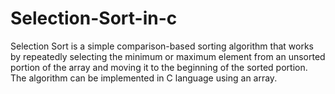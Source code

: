 # Selection-Sort-in-c
Selection Sort is a simple comparison-based sorting algorithm that works by repeatedly selecting the minimum or maximum element from an unsorted portion of the array and moving it to the beginning of the sorted portion. The algorithm can be implemented in C language using an array.

